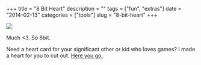 +++
title = "8 Bit Heart"
description = ""
tags = ["fun", "extras"]
date = "2014-02-13"
categories = ["tools"]
slug = "8-bit-heart"
+++



  <div class="screenshot center"><a href="http://media.konigi.com/tools/extras/8bitheart.png"><img src="http://media.konigi.com/tools/extras/8bitheart.png"></a></div>
<p>Much <3. So 8bit.</p>
<p>Need a heart card for your significant other or kid who loves games?  I made a heart for you to cut out. <a href="http://media.konigi.com/tools/extras/8bitheart.png">Here you go.</a></p>
